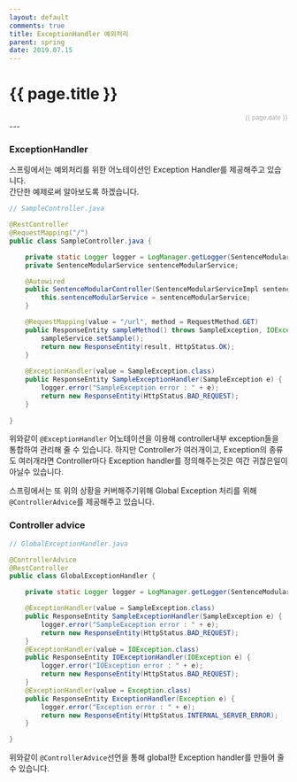 ```yaml
---
layout: default
comments: true
title: ExceptionHandler 예외처리
parent: spring
date: 2019.07.15
---
```


<h1>{{ page.title }}</h1>  
<div style="text-align:right; font-size:11px; color:#aaa">{{ page.date }} </div>
---

### ExceptionHandler
스프링에서는 예외처리를 위한 어노테이션인 Exception Handler를 제공해주고 있습니다.   
간단한 예제로써 알아보도록 하겠습니다.  

```java
// SampleController.java

@RestController
@RequestMapping("/")
public class SampleController.java {

    private static Logger logger = LogManager.getLogger(SentenceModularController.class);
    private SentenceModularService sentenceModularService;

    @Autowired
    public SentenceModularController(SentenceModularServiceImpl sentenceModularService) {
        this.sentenceModularService = sentenceModularService;
    }

    @RequestMapping(value = "/url", method = RequestMethod.GET)
    public ResponseEntity sampleMethod() throws SampleException, IOException{
        sampleService.setSample();
        return new ResponseEntity(result, HttpStatus.OK);
    }
    
    @ExceptionHandler(value = SampleException.class)
    public ResponseEntity SampleExceptionHandler(SampleException e) {
        logger.error("SampleException error : " + e);
        return new ResponseEntity(HttpStatus.BAD_REQUEST);
    }
    
}
```

위와같이 `@ExceptionHandler` 어노테이션을 이용해 controller내부 exception들을 통합하여 관리해 줄 수 있습니다. 하지만 Controller가 여러개이고, Exception의 종류도 여러개라면 Controller마다 Exception handler를 정의해주는것은 여간 귀찮은일이 아닐수 있습니다.  
  
스프링에서는 또 위의 상황을 커버해주기위해 Global Exception 처리를 위해 `@ControllerAdvice`를 제공해주고 있습니다.  


### Controller advice
```java
// GlobalExceptionHandler.java

@ControllerAdvice
@RestController
public class GlobalExceptionHandler {

    private static Logger logger = LogManager.getLogger(SentenceModularController.class);

    @ExceptionHandler(value = SampleException.class)
    public ResponseEntity SampleExceptionHandler(SampleException e) {
        logger.error("SampleException error : " + e);
        return new ResponseEntity(HttpStatus.BAD_REQUEST);
    }
    @ExceptionHandler(value = IOException.class)
    public ResponseEntity IOExceptionHandler(IOException e) {
        logger.error("IOException error : " + e);
        return new ResponseEntity(HttpStatus.BAD_REQUEST);
    }
    @ExceptionHandler(value = Exception.class)
    public ResponseEntity ExceptionHandler(Exception e) {
        logger.error("Exception error : " + e);
        return new ResponseEntity(HttpStatus.INTERNAL_SERVER_ERROR);
    }

}
```

위와같이 `@ControllerAdvice`선언을 통해 global한 Exception handler를 만들어 줄 수 있습니다.  

